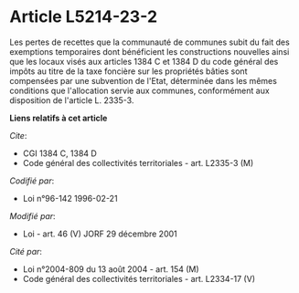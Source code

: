 # Article L5214-23-2

Les pertes de recettes que la communauté de communes subit du fait des exemptions temporaires dont bénéficient les
constructions nouvelles ainsi que les locaux visés aux articles 1384 C et 1384 D du code général des impôts au titre de la
taxe foncière sur les propriétés bâties sont compensées par une subvention de l'Etat, déterminée dans les mêmes conditions
que l'allocation servie aux communes, conformément aux disposition de l'article L. 2335-3.

**Liens relatifs à cet article**

_Cite_:

  - CGI 1384 C, 1384 D
  - Code général des collectivités territoriales - art. L2335-3 (M)

_Codifié par_:

  - Loi n°96-142 1996-02-21

_Modifié par_:

  - Loi - art. 46 (V) JORF 29 décembre 2001

_Cité par_:

  - Loi n°2004-809 du 13 août 2004 - art. 154 (M)
  - Code général des collectivités territoriales - art. L2334-17 (V)

